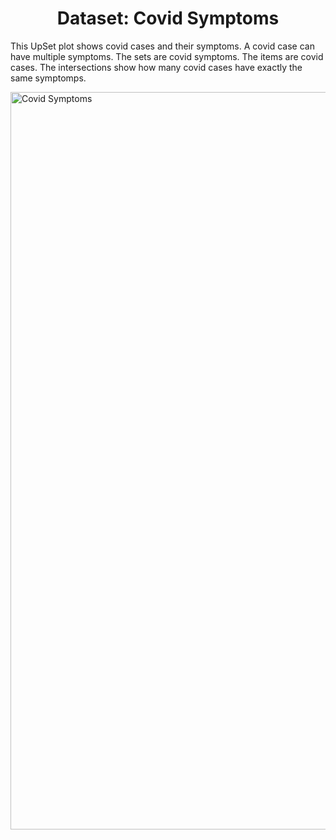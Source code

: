 <!DOCTYPE html>
<html>
<head>
    <style>
        .image-container {
            display: flex;
            justify-content: center;
        }
    </style>
</head>
<body>

<h1 style="text-align: center;">Dataset: Covid Symptoms</h1>

This UpSet plot shows covid cases and their symptoms. A covid case can have multiple symptoms. The sets are covid symptoms. The items are covid cases. The intersections show how many covid cases have exactly the same symptomps.

<div class="image-container">
    <img src="./assets/VO1.png" alt="Covid Symptoms" width="610" height="1180"/>
</div>

</body>
</html>